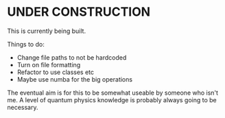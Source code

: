 # UNDER CONSTRUCTION

This is currently being built.

Things to do:

- Change file paths to not be hardcoded
- Turn on file formatting
- Refactor to use classes etc
- Maybe use numba for the big operations

The eventual aim is for this to be somewhat useable by someone who isn't me.
A level of quantum physics knowledge is probably always going to be necessary.

